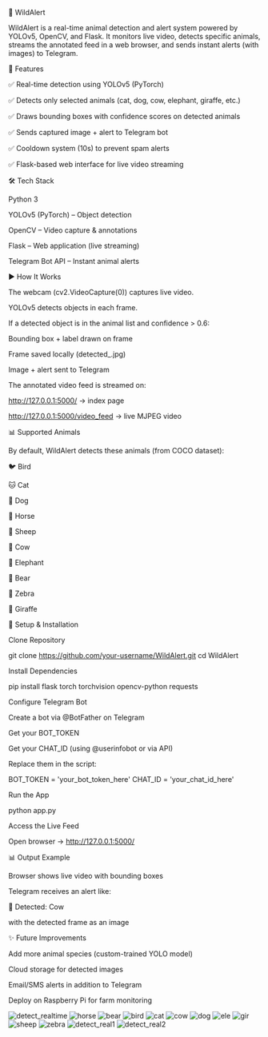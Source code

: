 🐾 WildAlert

WildAlert is a real-time animal detection and alert system powered by YOLOv5, OpenCV, and Flask.
It monitors live video, detects specific animals, streams the annotated feed in a web browser, and sends instant alerts (with images) to Telegram.

📖 Features

✅ Real-time detection using YOLOv5 (PyTorch)

✅ Detects only selected animals (cat, dog, cow, elephant, giraffe, etc.)

✅ Draws bounding boxes with confidence scores on detected animals

✅ Sends captured image + alert to Telegram bot

✅ Cooldown system (10s) to prevent spam alerts

✅ Flask-based web interface for live video streaming

🛠️ Tech Stack

Python 3

YOLOv5 (PyTorch) – Object detection

OpenCV – Video capture & annotations

Flask – Web application (live streaming)

Telegram Bot API – Instant animal alerts

▶️ How It Works

The webcam (cv2.VideoCapture(0)) captures live video.

YOLOv5 detects objects in each frame.

If a detected object is in the animal list and confidence > 0.6:

Bounding box + label drawn on frame

Frame saved locally (detected_<animal>.jpg)

Image + alert sent to Telegram

The annotated video feed is streamed on:

http://127.0.0.1:5000/ → index page

http://127.0.0.1:5000/video_feed → live MJPEG video

📊 Supported Animals

By default, WildAlert detects these animals (from COCO dataset):

🐦 Bird

🐱 Cat

🐶 Dog

🐴 Horse

🐑 Sheep

🐄 Cow

🐘 Elephant

🐻 Bear

🦓 Zebra

🦒 Giraffe

📌 Setup & Installation

Clone Repository

git clone https://github.com/your-username/WildAlert.git
cd WildAlert


Install Dependencies

pip install flask torch torchvision opencv-python requests


Configure Telegram Bot

Create a bot via @BotFather
 on Telegram

Get your BOT_TOKEN

Get your CHAT_ID (using @userinfobot or via API)

Replace them in the script:

BOT_TOKEN = 'your_bot_token_here'
CHAT_ID = 'your_chat_id_here'


Run the App

python app.py


Access the Live Feed

Open browser → http://127.0.0.1:5000/

📊 Output Example

Browser shows live video with bounding boxes

Telegram receives an alert like:

🚨 Detected: Cow


with the detected frame as an image

✨ Future Improvements

Add more animal species (custom-trained YOLO model)

Cloud storage for detected images

Email/SMS alerts in addition to Telegram

Deploy on Raspberry Pi for farm monitoring

![detect_realtime]()
![horse]()
![bear]()
![bird]()
![cat]()
![cow]()
![dog]()
![ele]()
![gir]()
![sheep]()
![zebra]()
![detect_real1]()
![detect_real2]()
